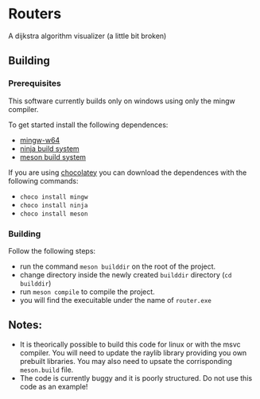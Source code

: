 # Routers
A dijkstra algorithm visualizer (a little bit broken)

## Building
### Prerequisites
This software currently builds only on windows using only the mingw compiler.

To get started install the following dependences:
 - [mingw-w64](https://sourceforge.net/projects/mingw-w64/files/Toolchains%20targetting%20Win32/Personal%20Builds/mingw-builds/installer/mingw-w64-install.exe/download)
 - [ninja build system](https://ninja-build.org/)
 - [meson build system](https://mesonbuild.com/)

If you are using [chocolatey](https://chocolatey.org/) you can download the dependences with the following commands:
 - `choco install mingw`
 - `choco install ninja`
 - `choco install meson`

### Building
Follow the following steps:
 - run the command `meson builddir` on the root of the project.
 - change directory inside the newly created `builddir` directory (`cd builddir`)
 - run `meson compile` to compile the project.
 - you will find the execuitable under the name of `router.exe`

## Notes:
 - It is theorically possible to build this code for linux or with the msvc compiler. You will need to update the raylib 
library providing you own prebuilt libraries. You may also need to upsate the corrisponding `meson.build` file.
 - The code is currently buggy and it is poorly structured. Do not use this code as an example!

